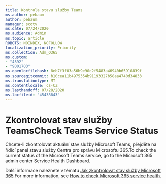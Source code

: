 ```yaml
---
title: Kontrola stavu služby Teams
ms.author: pebaum
author: pebaum
manager: scotv
ms.date: 07/24/2020
ms.audience: Admin
ms.topic: article
ROBOTS: NOINDEX, NOFOLLOW
localization_priority: Priority
ms.collection: Adm_O365
ms.custom:
- "4392"
- "9001703"
ms.openlocfilehash: 8eb7f3f03a56b9e90d2f5483a46940b65910839f
ms.sourcegitcommit: b10cea11b4975354b91193327b58aa4740d34833
ms.translationtype: MT
ms.contentlocale: cs-CZ
ms.lasthandoff: 07/28/2020
ms.locfileid: "45438843"
---
```

# <a name="check-teams-service-status"></a><span data-ttu-id="7a6e4-102">Zkontrolovat stav služby Teams</span><span class="sxs-lookup"><span data-stu-id="7a6e4-102">Check Teams Service Status</span></span>

<span data-ttu-id="7a6e4-103">Chcete-li zkontrolovat aktuální stav služby Microsoft Teams, přejděte na řídicí panel stavu služby Centra pro správu Microsoftu 365.</span><span class="sxs-lookup"><span data-stu-id="7a6e4-103">To check the current status of the Microsoft Teams service, go to the Microsoft 365 admin center Service Health Dashboard.</span></span>

<span data-ttu-id="7a6e4-104">Další informace naleznete v tématu [Jak zkontrolovat stav služby Microsoft 365](https://docs.microsoft.com/office365/enterprise/view-service-health).</span><span class="sxs-lookup"><span data-stu-id="7a6e4-104">For more information, see [How to check Microsoft 365 service health](https://docs.microsoft.com/office365/enterprise/view-service-health).</span></span>